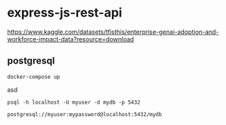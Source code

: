 # express-js-rest-api

https://www.kaggle.com/datasets/tfisthis/enterprise-genai-adoption-and-workforce-impact-data?resource=download

## postgresql

```
docker-compose up
```

asd

```
psql -h localhost -U myuser -d mydb -p 5432
```

```
postgresql://myuser:mypassword@localhost:5432/mydb
```